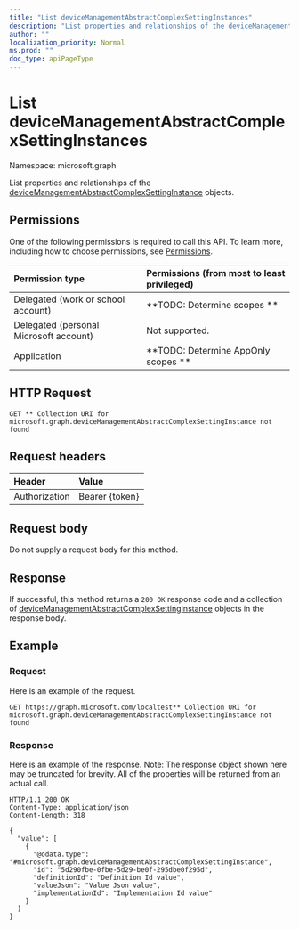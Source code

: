 ```yaml
---
title: "List deviceManagementAbstractComplexSettingInstances"
description: "List properties and relationships of the deviceManagementAbstractComplexSettingInstance objects."
author: ""
localization_priority: Normal
ms.prod: ""
doc_type: apiPageType
---
```


# List deviceManagementAbstractComplexSettingInstances

Namespace: microsoft.graph

List properties and relationships of the [deviceManagementAbstractComplexSettingInstance](../resources/devicemanagementabstractcomplexsettinginstance.md) objects.

## Permissions
One of the following permissions is required to call this API. To learn more, including how to choose permissions, see [Permissions](/concepts/permissions-reference.md).

|Permission type|Permissions (from most to least privileged)|
|:---|:---|
|Delegated (work or school account)|**TODO: Determine scopes **|
|Delegated (personal Microsoft account)|Not supported.|
|Application|**TODO: Determine AppOnly scopes **|

## HTTP Request
<!-- {
  "blockType": "ignored"
}
-->
``` http
GET ** Collection URI for microsoft.graph.deviceManagementAbstractComplexSettingInstance not found
```

## Request headers
|Header|Value|
|:---|:---|
|Authorization|Bearer {token}|

## Request body
Do not supply a request body for this method.

## Response
If successful, this method returns a `200 OK` response code and a collection of [deviceManagementAbstractComplexSettingInstance](../resources/devicemanagementabstractcomplexsettinginstance.md) objects in the response body.

## Example

### Request
Here is an example of the request.
<!-- {
  "blockType": "request",
  "name": "get_devicemanagementabstractcomplexsettinginstance"
}
-->
``` http
GET https://graph.microsoft.com/localtest** Collection URI for microsoft.graph.deviceManagementAbstractComplexSettingInstance not found
```

### Response
Here is an example of the response. Note: The response object shown here may be truncated for brevity. All of the properties will be returned from an actual call.
<!-- {
  "blockType": "response",
  "truncated": true,
  "@odata.type": "collection(microsoft.graph.devicemanagementabstractcomplexsettinginstance)"
}
-->
``` http
HTTP/1.1 200 OK
Content-Type: application/json
Content-Length: 318

{
  "value": [
    {
      "@odata.type": "#microsoft.graph.deviceManagementAbstractComplexSettingInstance",
      "id": "5d290fbe-0fbe-5d29-be0f-295dbe0f295d",
      "definitionId": "Definition Id value",
      "valueJson": "Value Json value",
      "implementationId": "Implementation Id value"
    }
  ]
}
```

